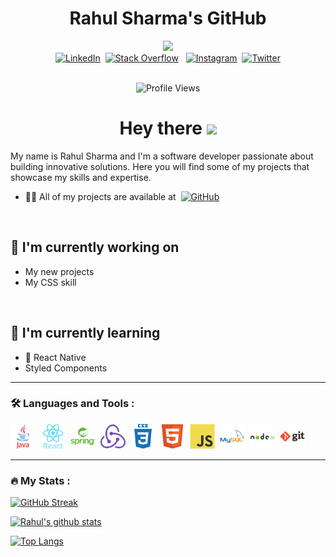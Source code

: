 <h1 align="center">Rahul Sharma's GitHub</h1>

<div id="header" align="center">
  <img src="https://media.giphy.com/media/M9gbBd9nbDrOTu1Mqx/giphy.gif" width="100"/>
</div>

<div id="badges" align="center">
  <a href="https://www.linkedin.com/in/rahulsh3105/"><img src="https://img.shields.io/badge/-LinkedIn-blue?style=flat-square&logo=linkedin&logoColor=white" alt="LinkedIn"></a>&nbsp;
  <a href="https://stackoverflow.com/users/20884535/rahul-sharma"><img src="https://img.shields.io/badge/-Stack%20Overflow-orange?style=flat-square&logo=stackoverflow&logoColor=white" alt="Stack Overflow"></a> &nbsp;
  <a href="https://www.instagram.com/__rahu.lllllll/"><img src="https://img.shields.io/badge/-Instagram-ff69b4?style=flat-square&logo=instagram&logoColor=white" alt="Instagram"></a>&nbsp;
  <a href="https://twitter.com/arnav1672/"><img src="https://img.shields.io/badge/-Twitter-blue?style=flat-square&logo=twitter&logoColor=white" alt="Twitter"></a>
</div>

<br>

<div align="center">

![Profile Views](https://komarev.com/ghpvc/?username=rahulsh3105&color=brightgreen)

</div>

<h1 align="center">
  Hey there
  <img src="https://media.giphy.com/media/hvRJCLFzcasrR4ia7z/giphy.gif" width="30px"/>
</h1>

My name is Rahul Sharma and I'm a software developer passionate about building innovative solutions. Here you will find some of my projects that showcase my skills and expertise.
<br>
- 👨‍💻 All of my projects are available at &nbsp;[![GitHub](https://img.shields.io/badge/-GitHub-black?style=flat-square&logo=github)](https://github.com/rahulsh3105)
<br>

## 🔭 I'm currently working on

- My new projects
- My CSS skill
<br>

## 🌱 I'm currently learning

- 📱 React Native
- Styled Components  

---

### :hammer_and_wrench: Languages and Tools :

<div>
  <img src="https://github.com/devicons/devicon/blob/master/icons/java/java-original-wordmark.svg" title="Java" alt="Java" width="40" height="40"/>&nbsp;
  <img src="https://github.com/devicons/devicon/blob/master/icons/react/react-original-wordmark.svg" title="React" alt="React" width="40" height="40"/>&nbsp;
  <img src="https://github.com/devicons/devicon/blob/master/icons/spring/spring-original-wordmark.svg" title="Spring" alt="Spring" width="40" height="40"/>&nbsp;
  <img src="https://github.com/devicons/devicon/blob/master/icons/redux/redux-original.svg" title="Redux" alt="Redux " width="40" height="40"/>&nbsp;
  <img src="https://github.com/devicons/devicon/blob/master/icons/css3/css3-plain-wordmark.svg"  title="CSS3" alt="CSS" width="40" height="40"/>&nbsp;
  <img src="https://github.com/devicons/devicon/blob/master/icons/html5/html5-original.svg" title="HTML5" alt="HTML" width="40" height="40"/>&nbsp;
  <img src="https://github.com/devicons/devicon/blob/master/icons/javascript/javascript-original.svg" title="JavaScript" alt="JavaScript" width="40" height="40"/>&nbsp;
  <img src="https://github.com/devicons/devicon/blob/master/icons/mysql/mysql-original-wordmark.svg" title="MySQL"  alt="MySQL" width="40" height="40"/>&nbsp;
  <img src="https://github.com/devicons/devicon/blob/master/icons/nodejs/nodejs-original-wordmark.svg" title="NodeJS" alt="NodeJS" width="40" height="40"/>&nbsp;
  <img src="https://github.com/devicons/devicon/blob/master/icons/git/git-original-wordmark.svg" title="Git" **alt="Git" width="40" height="40"/>
</div>

---

### :fire: My Stats :

[![GitHub Streak](https://github-readme-streak-stats.herokuapp.com?user=rahulsh3105&theme=dark&date_format=M%20j%5B%2C%20Y%5D)](https://git.io/streak-stats)

[![Rahul's github stats](https://github-readme-stats.vercel.app/api?username=rahulsh3105)](https://github.com/rahulsh3105)

[![Top Langs](https://github-readme-stats.vercel.app/api/top-langs/?username=rahulsh3105&layout=compact)](https://github.com/rahulsh3105)
